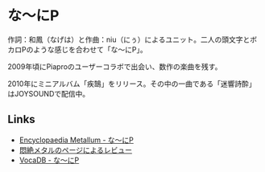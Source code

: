 # な～にP

作詞：和鳳（なげは）と作曲：niu（にぅ）によるユニット。二人の頭文字とボカロPのような感じを合わせて「な～にP」。

2009年頃にPiaproのユーザーコラボで出会い、数作の楽曲を残す。

2010年にミニアルバム「疾鵠」をリリース。その中の一曲である「迷響詩酔」はJOYSOUNDで配信中。

## Links

- [Encyclopaedia Metallum - な～にP](https://www.metal-archives.com/bands/%E3%81%AA%EF%BD%9E%E3%81%ABP/3540467081)
- [悶絶メタルのページによるレビュー](http://mmpk584.blog.fc2.com/blog-entry-5610.html)
- [VocaDB - な～にP](https://vocadb.net/Ar/16151)
